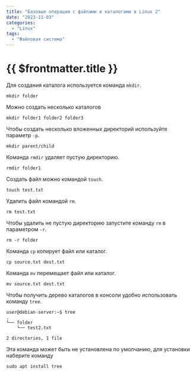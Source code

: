 ```yaml
---
title: "Базовые операции с файлами и каталогами в Linux 2"
date: "2023-11-03"
categories:
  - "Linux"
tags:
  - "Файловая система"
---
```


# {{ $frontmatter.title }}

Для создания каталога используется команда `mkdir`.

```
mkdir folder
```

Можно создать несколько каталогов

```
mkdir folder1 folder2 folder3
```

Чтобы создать несколько вложенных директорий используйте параметр `-p`.

```
mkdir parent/child
```

Команда `rmdir` удаляет пустую директорию.

```
rmdir folder1
```

Создать файл можно командой `touch`.

```
touch test.txt
```

Удалить файл командой `rm`.

```
rm test.txt
```

Чтобы удалить не пустую директорию запустите команду `rm` в параметром `-r`.

```
rm -r folder
```

Команда `cp` копирует файл или каталог.

```
cp source.txt dest.txt
```

Команда `mv` перемещает файл или каталог.

```
mv source.txt dest.txt
```

Чтобы получить дерево каталогов в консоли удобно использовать команду `tree`.

```
user@debian-server:~$ tree
.
└── folder
    └── test2.txt

2 directories, 1 file
```

Эта команда может быть не установлена по умолчанию, для установки наберите команду

```
sudo apt install tree
```